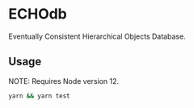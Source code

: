 # ECHOdb

Eventually Consistent Hierarchical Objects Database.

## Usage

NOTE: Requires Node version 12.

```bash
yarn && yarn test
```
